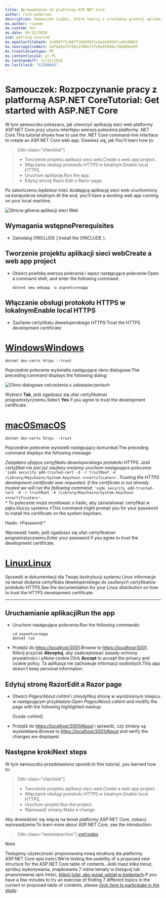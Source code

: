```yaml
---
title: Wprowadzenie do platformy ASP.NET Core
author: rick-anderson
description: Samouczek szybki, które tworzy i uruchamia prostej aplikacji Hello World przy użyciu platformy ASP.NET Core.
ms.author: riande
ms.custom: mvc
ms.date: 05/31/2018
uid: getting-started
ms.openlocfilehash: 4c899ff3c087f1b569521c6e2e8458fca01d6061
ms.sourcegitcommit: bdfba5e7575b2a786ef27c0edf688c7dbd09ee95
ms.translationtype: MT
ms.contentlocale: pl-PL
ms.lasthandoff: 11/22/2018
ms.locfileid: "52288645"
---
```

# <a name="tutorial-get-started-with-aspnet-core"></a><span data-ttu-id="ee794-103">Samouczek: Rozpoczynanie pracy z platformą ASP.NET Core</span><span class="sxs-lookup"><span data-stu-id="ee794-103">Tutorial: Get started with ASP.NET Core</span></span>

<span data-ttu-id="ee794-104">W tym samouczku pokazano, jak utworzyć aplikację sieci web platformy ASP.NET Core przy użyciu interfejsu wiersza polecenia platformy .NET Core.</span><span class="sxs-lookup"><span data-stu-id="ee794-104">This tutorial shows how to use the .NET Core command-line interface to create an ASP.NET Core web app.</span></span> <span data-ttu-id="ee794-105">Dowiesz się, jak:</span><span class="sxs-lookup"><span data-stu-id="ee794-105">You'll learn how to:</span></span>

> [!div class="checklist"]
> * <span data-ttu-id="ee794-106">Tworzenie projektu aplikacji sieci web.</span><span class="sxs-lookup"><span data-stu-id="ee794-106">Create a web app project.</span></span>
> * <span data-ttu-id="ee794-107">Włączanie obsługi protokołu HTTPS w lokalnym.</span><span class="sxs-lookup"><span data-stu-id="ee794-107">Enable local HTTPS.</span></span>
> * <span data-ttu-id="ee794-108">Uruchom aplikację.</span><span class="sxs-lookup"><span data-stu-id="ee794-108">Run the app.</span></span>
> * <span data-ttu-id="ee794-109">Edytuj stronę Razor.</span><span class="sxs-lookup"><span data-stu-id="ee794-109">Edit a Razor page.</span></span>

<span data-ttu-id="ee794-110">Po zakończeniu będziesz mieć działającą aplikację sieci web uruchomiony na komputerze lokalnym.</span><span class="sxs-lookup"><span data-stu-id="ee794-110">At the end, you'll have a working web app running on your local machine.</span></span>

![Strona główna aplikacji sieci Web](_static/home-page.png)


## <a name="prerequisites"></a><span data-ttu-id="ee794-112">Wymagania wstępne</span><span class="sxs-lookup"><span data-stu-id="ee794-112">Prerequisites</span></span>

* <span data-ttu-id="ee794-113">Zainstaluj [!INCLUDE [](~/includes/2.1-SDK.md)].</span><span class="sxs-lookup"><span data-stu-id="ee794-113">Install the [!INCLUDE [](~/includes/2.1-SDK.md)].</span></span>

## <a name="create-a-web-app-project"></a><span data-ttu-id="ee794-114">Tworzenie projektu aplikacji sieci web</span><span class="sxs-lookup"><span data-stu-id="ee794-114">Create a web app project</span></span>

* <span data-ttu-id="ee794-115">Otwórz powłokę wiersza polecenia i wpisz następujące polecenie:</span><span class="sxs-lookup"><span data-stu-id="ee794-115">Open a command shell, and enter the following command:</span></span>

   ```console
   dotnet new webapp -o aspnetcoreapp
   ```

## <a name="enable-local-https"></a><span data-ttu-id="ee794-116">Włączanie obsługi protokołu HTTPS w lokalnym</span><span class="sxs-lookup"><span data-stu-id="ee794-116">Enable local HTTPS</span></span>

* <span data-ttu-id="ee794-117">Zaufanie certyfikatu deweloperskiego HTTPS:</span><span class="sxs-lookup"><span data-stu-id="ee794-117">Trust the HTTPS development certificate:</span></span>

# <a name="windowstabwindows"></a>[<span data-ttu-id="ee794-118">Windows</span><span class="sxs-lookup"><span data-stu-id="ee794-118">Windows</span></span>](#tab/windows)

  ```console
  dotnet dev-certs https --trust
  ```

  <span data-ttu-id="ee794-119">Poprzednie polecenie wyświetla następujące okno dialogowe:</span><span class="sxs-lookup"><span data-stu-id="ee794-119">The preceding command displays the following dialog:</span></span>

  ![Okno dialogowe ostrzeżenia o zabezpieczeniach](_static/cert.png)

  <span data-ttu-id="ee794-121">Wybierz **Tak**, jeśli zgadzasz się ufać certyfikatowi programistycznemu.</span><span class="sxs-lookup"><span data-stu-id="ee794-121">Select **Yes** if you agree to trust the development certificate.</span></span>

# <a name="macostabmacos"></a>[<span data-ttu-id="ee794-122">macOS</span><span class="sxs-lookup"><span data-stu-id="ee794-122">macOS</span></span>](#tab/macos)

  ```console
  dotnet dev-certs https --trust
  ```

  <span data-ttu-id="ee794-123">Poprzednie polecenie wyświetli następujący komunikat:</span><span class="sxs-lookup"><span data-stu-id="ee794-123">The preceding command displays the following message:</span></span>

  <span data-ttu-id="ee794-124">*Zażądano ufające certyfikatu deweloperskiego protokołu HTTPS. Jeśli certyfikat nie jest już zaufany możemy uruchom następujące polecenie:* `'sudo security add-trusted-cert -d -r trustRoot -k /Library/Keychains/System.keychain <<certificate>>'`.</span><span class="sxs-lookup"><span data-stu-id="ee794-124">*Trusting the HTTPS development certificate was requested. If the certificate is not already trusted we will run the following command:* `'sudo security add-trusted-cert -d -r trustRoot -k /Library/Keychains/System.keychain <<certificate>>'`.</span></span>  
  <span data-ttu-id="ee794-125">\* To polecenie może monitować o hasło, aby zainstalować certyfikat w pęku kluczy systemu.</span><span class="sxs-lookup"><span data-stu-id="ee794-125">\*This command might prompt you for your password to install the certificate on the system keychain.</span></span>
  
  <span data-ttu-id="ee794-126">Hasło: \*</span><span class="sxs-lookup"><span data-stu-id="ee794-126">Password:\*</span></span>

  <span data-ttu-id="ee794-127">Wprowadź hasło, jeśli zgadzasz się ufać certyfikatowi programistycznemu.</span><span class="sxs-lookup"><span data-stu-id="ee794-127">Enter your password if you agree to trust the development certificate.</span></span>

# <a name="linuxtablinux"></a>[<span data-ttu-id="ee794-128">Linux</span><span class="sxs-lookup"><span data-stu-id="ee794-128">Linux</span></span>](#tab/linux)

  <span data-ttu-id="ee794-129">Sprawdź w dokumentacji dla Twojej dystrybucji systemu Linux informacje na temat dodania certyfikatu deweloperskiego do zaufanych certyfikatów protokołu HTTPS.</span><span class="sxs-lookup"><span data-stu-id="ee794-129">See the documentation for your Linux distribution on how to trust the HTTPS development certificate.</span></span>
   
---

## <a name="run-the-app"></a><span data-ttu-id="ee794-130">Uruchamianie aplikacji</span><span class="sxs-lookup"><span data-stu-id="ee794-130">Run the app</span></span>

* <span data-ttu-id="ee794-131">Uruchom następujące polecenia:</span><span class="sxs-lookup"><span data-stu-id="ee794-131">Run the following commands:</span></span>

   ```console
   cd aspnetcoreapp
   dotnet run
   ```

* <span data-ttu-id="ee794-132">Przejdź do [https://localhost:5001](https://localhost:5001).</span><span class="sxs-lookup"><span data-stu-id="ee794-132">Browse to [https://localhost:5001](https://localhost:5001).</span></span> <span data-ttu-id="ee794-133">Kliknij przycisk **Akceptuj**, aby zaakceptować zasady ochrony prywatności i plików cookie.</span><span class="sxs-lookup"><span data-stu-id="ee794-133">Click **Accept** to accept the privacy and cookie policy.</span></span> <span data-ttu-id="ee794-134">Ta aplikacja nie zachowuje informacji osobistych.</span><span class="sxs-lookup"><span data-stu-id="ee794-134">This app doesn't keep personal information.</span></span>

## <a name="edit-a-razor-page"></a><span data-ttu-id="ee794-135">Edytuj stronę Razor</span><span class="sxs-lookup"><span data-stu-id="ee794-135">Edit a Razor page</span></span>

* <span data-ttu-id="ee794-136">Otwórz *Pages/About.cshtml* i zmodyfikuj stronę w wyróżnionym miejscu w następującym przykładzie:</span><span class="sxs-lookup"><span data-stu-id="ee794-136">Open *Pages/About.cshtml* and modify the page with the following highlighted markup:</span></span>

   [!code-cshtml[](sample/getting-started/about.cshtml?highlight=9)]

* <span data-ttu-id="ee794-137">Przejdź do [https://localhost:5001/About](https://localhost:5001/About) i sprawdź, czy zmiany są wyświetlane.</span><span class="sxs-lookup"><span data-stu-id="ee794-137">Browse to [https://localhost:5001/About](https://localhost:5001/About) and verify the changes are displayed.</span></span>

## <a name="next-steps"></a><span data-ttu-id="ee794-138">Następne kroki</span><span class="sxs-lookup"><span data-stu-id="ee794-138">Next steps</span></span>

<span data-ttu-id="ee794-139">W tym samouczku przedstawiono sposób:</span><span class="sxs-lookup"><span data-stu-id="ee794-139">In this tutorial, you learned how to:</span></span>

> [!div class="checklist"]
> * <span data-ttu-id="ee794-140">Tworzenie projektu aplikacji sieci web.</span><span class="sxs-lookup"><span data-stu-id="ee794-140">Create a web app project.</span></span>
> * <span data-ttu-id="ee794-141">Włączanie obsługi protokołu HTTPS w lokalnym.</span><span class="sxs-lookup"><span data-stu-id="ee794-141">Enable local HTTPS.</span></span>
> * <span data-ttu-id="ee794-142">Uruchom projekt.</span><span class="sxs-lookup"><span data-stu-id="ee794-142">Run the project.</span></span>
> * <span data-ttu-id="ee794-143">Wprowadź zmiany.</span><span class="sxs-lookup"><span data-stu-id="ee794-143">Make a change.</span></span>

<span data-ttu-id="ee794-144">Aby dowiedzieć się więcej na temat platformy ASP.NET Core, zobacz wprowadzenie:</span><span class="sxs-lookup"><span data-stu-id="ee794-144">To learn more about ASP.NET Core, see the introduction:</span></span>

> [!div class="nextstepaction"]
> <xref:index>



> [!NOTE]
> <span data-ttu-id="ee794-145">Testujemy użyteczność proponowaną nową strukturę dla platformy ASP.NET Core spis treści.</span><span class="sxs-lookup"><span data-stu-id="ee794-145">We’re testing the usability of a proposed new structure for the ASP.NET Core table of contents.</span></span>  <span data-ttu-id="ee794-146">Jeśli masz kilka minut, spróbuj wykonywania, znajdowanie 7 różne tematy w bieżącej lub proponowanej spis treści, [kliknij tutaj, aby wziąć udział w badaniach](https://dpk4xbh5.optimalworkshop.com/treejack/aa11wn82).</span><span class="sxs-lookup"><span data-stu-id="ee794-146">If you have a few minutes to try an exercise of finding 7 different topics in the current or proposed table of contents, please [click here to participate in the study](https://dpk4xbh5.optimalworkshop.com/treejack/aa11wn82).</span></span>